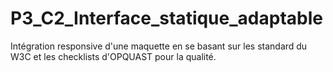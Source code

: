 # P3_C2_Interface_statique_adaptable
Intégration responsive d'une maquette en se basant sur les standard du W3C et les checklists d'OPQUAST pour la qualité.
